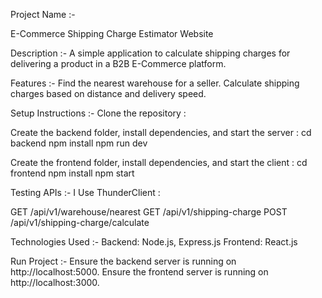 Project Name :-

E-Commerce Shipping Charge Estimator Website

Description :-
A simple application to calculate shipping charges for delivering a product in a B2B E-Commerce platform.

Features :-
Find the nearest warehouse for a seller.
Calculate shipping charges based on distance and delivery speed.

Setup Instructions :-
Clone the repository :

Create the backend folder, install dependencies, and start the server :
cd backend
npm install
npm run dev

Create the frontend folder, install dependencies, and start the client :
cd frontend
npm install
npm start

Testing APIs :-
I Use ThunderClient :

GET /api/v1/warehouse/nearest
GET /api/v1/shipping-charge
POST /api/v1/shipping-charge/calculate

Technologies Used :- 
Backend: Node.js, Express.js
Frontend: React.js

Run Project :-
Ensure the backend server is running on http://localhost:5000.
Ensure the frontend server is running on http://localhost:3000.
